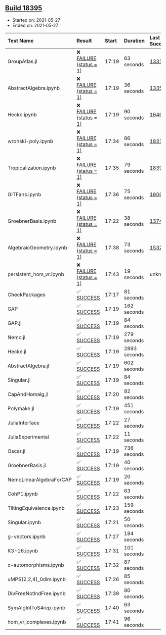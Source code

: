 ## [Build 18395](https://oscarci.mathematik.uni-kl.de/job/oscar/18395/)

* Started on: 2021-05-27
* Ended on: 2021-05-27

| Test Name    | Result | Start | Duration | Last Success | First Failure |
|:-------------|:-------|:------|:---------|:-------------|:--------------|
| GroupAtlas.jl | ❌ [FAILURE (status = 1)](https://oscarci.mathematik.uni-kl.de/job/oscar/18395/artifact/logs/build-18395/GroupAtlas.jl.log) | 17:19 | 63 seconds | [13311](https://oscarci.mathematik.uni-kl.de/job/oscar/13311/) | [13312](https://oscarci.mathematik.uni-kl.de/job/oscar/13312/) |
| AbstractAlgebra.ipynb | ❌ [FAILURE (status = 1)](https://oscarci.mathematik.uni-kl.de/job/oscar/18395/artifact/logs/build-18395/AbstractAlgebra.ipynb.log) | 17:19 | 36 seconds | [13355](https://oscarci.mathematik.uni-kl.de/job/oscar/13355/) | [13356](https://oscarci.mathematik.uni-kl.de/job/oscar/13356/) |
| Hecke.ipynb | ❌ [FAILURE (status = 1)](https://oscarci.mathematik.uni-kl.de/job/oscar/18395/artifact/logs/build-18395/Hecke.ipynb.log) | 17:19 | 90 seconds | [16463](https://oscarci.mathematik.uni-kl.de/job/oscar/16463/) | [16464](https://oscarci.mathematik.uni-kl.de/job/oscar/16464/) |
| wronski-poly.ipynb | ❌ [FAILURE (status = 1)](https://oscarci.mathematik.uni-kl.de/job/oscar/18395/artifact/logs/build-18395/wronski-poly.ipynb.log) | 17:34 | 86 seconds | [18314](https://oscarci.mathematik.uni-kl.de/job/oscar/18314/) | [18315](https://oscarci.mathematik.uni-kl.de/job/oscar/18315/) |
| Tropicalization.ipynb | ❌ [FAILURE (status = 1)](https://oscarci.mathematik.uni-kl.de/job/oscar/18395/artifact/logs/build-18395/Tropicalization.ipynb.log) | 17:35 | 79 seconds | [18394](https://oscarci.mathematik.uni-kl.de/job/oscar/18394/) | [18395](https://oscarci.mathematik.uni-kl.de/job/oscar/18395/) |
| GITFans.ipynb | ❌ [FAILURE (status = 1)](https://oscarci.mathematik.uni-kl.de/job/oscar/18395/artifact/logs/build-18395/GITFans.ipynb.log) | 17:36 | 75 seconds | [16068](https://oscarci.mathematik.uni-kl.de/job/oscar/16068/) | [16069](https://oscarci.mathematik.uni-kl.de/job/oscar/16069/) |
| GroebnerBasis.ipynb | ❌ [FAILURE (status = 1)](https://oscarci.mathematik.uni-kl.de/job/oscar/18395/artifact/logs/build-18395/GroebnerBasis.ipynb.log) | 17:22 | 38 seconds | [13748](https://oscarci.mathematik.uni-kl.de/job/oscar/13748/) | [13749](https://oscarci.mathematik.uni-kl.de/job/oscar/13749/) |
| AlgebraicGeometry.ipynb | ❌ [FAILURE (status = 1)](https://oscarci.mathematik.uni-kl.de/job/oscar/18395/artifact/logs/build-18395/AlgebraicGeometry.ipynb.log) | 17:38 | 73 seconds | [15322](https://oscarci.mathematik.uni-kl.de/job/oscar/15322/) | [15323](https://oscarci.mathematik.uni-kl.de/job/oscar/15323/) |
| persistent_hom_vr.ipynb | ❌ [FAILURE (status = 1)](https://oscarci.mathematik.uni-kl.de/job/oscar/18395/artifact/logs/build-18395/persistent_hom_vr.ipynb.log) | 17:43 | 19 seconds | unknown | unknown |
| CheckPackages | ✅ [SUCCESS](https://oscarci.mathematik.uni-kl.de/job/oscar/18395/artifact/logs/build-18395/CheckPackages.log) | 17:17 | 81 seconds |  |  |
| GAP | ✅ [SUCCESS](https://oscarci.mathematik.uni-kl.de/job/oscar/18395/artifact/logs/build-18395/GAP.log) | 17:19 | 162 seconds |  |  |
| GAP.jl | ✅ [SUCCESS](https://oscarci.mathematik.uni-kl.de/job/oscar/18395/artifact/logs/build-18395/GAP.jl.log) | 17:19 | 84 seconds |  |  |
| Nemo.jl | ✅ [SUCCESS](https://oscarci.mathematik.uni-kl.de/job/oscar/18395/artifact/logs/build-18395/Nemo.jl.log) | 17:19 | 279 seconds |  |  |
| Hecke.jl | ✅ [SUCCESS](https://oscarci.mathematik.uni-kl.de/job/oscar/18395/artifact/logs/build-18395/Hecke.jl.log) | 17:19 | 2893 seconds |  |  |
| AbstractAlgebra.jl | ✅ [SUCCESS](https://oscarci.mathematik.uni-kl.de/job/oscar/18395/artifact/logs/build-18395/AbstractAlgebra.jl.log) | 17:19 | 602 seconds |  |  |
| Singular.jl | ✅ [SUCCESS](https://oscarci.mathematik.uni-kl.de/job/oscar/18395/artifact/logs/build-18395/Singular.jl.log) | 17:19 | 84 seconds |  |  |
| CapAndHomalg.jl | ✅ [SUCCESS](https://oscarci.mathematik.uni-kl.de/job/oscar/18395/artifact/logs/build-18395/CapAndHomalg.jl.log) | 17:20 | 82 seconds |  |  |
| Polymake.jl | ✅ [SUCCESS](https://oscarci.mathematik.uni-kl.de/job/oscar/18395/artifact/logs/build-18395/Polymake.jl.log) | 17:19 | 451 seconds |  |  |
| JuliaInterface | ✅ [SUCCESS](https://oscarci.mathematik.uni-kl.de/job/oscar/18395/artifact/logs/build-18395/JuliaInterface.log) | 17:22 | 27 seconds |  |  |
| JuliaExperimental | ✅ [SUCCESS](https://oscarci.mathematik.uni-kl.de/job/oscar/18395/artifact/logs/build-18395/JuliaExperimental.log) | 17:22 | 11 seconds |  |  |
| Oscar.jl | ✅ [SUCCESS](https://oscarci.mathematik.uni-kl.de/job/oscar/18395/artifact/logs/build-18395/Oscar.jl.log) | 17:19 | 736 seconds |  |  |
| GroebnerBasis.jl | ✅ [SUCCESS](https://oscarci.mathematik.uni-kl.de/job/oscar/18395/artifact/logs/build-18395/GroebnerBasis.jl.log) | 17:19 | 40 seconds |  |  |
| NemoLinearAlgebraForCAP | ✅ [SUCCESS](https://oscarci.mathematik.uni-kl.de/job/oscar/18395/artifact/logs/build-18395/NemoLinearAlgebraForCAP.log) | 17:19 | 20 seconds |  |  |
| CohP1.ipynb | ✅ [SUCCESS](https://oscarci.mathematik.uni-kl.de/job/oscar/18395/artifact/logs/build-18395/CohP1.ipynb.log) | 17:22 | 63 seconds |  |  |
| TiltingEquivalence.ipynb | ✅ [SUCCESS](https://oscarci.mathematik.uni-kl.de/job/oscar/18395/artifact/logs/build-18395/TiltingEquivalence.ipynb.log) | 17:23 | 159 seconds |  |  |
| Singular.ipynb | ✅ [SUCCESS](https://oscarci.mathematik.uni-kl.de/job/oscar/18395/artifact/logs/build-18395/Singular.ipynb.log) | 17:21 | 50 seconds |  |  |
| g-vectors.ipynb | ✅ [SUCCESS](https://oscarci.mathematik.uni-kl.de/job/oscar/18395/artifact/logs/build-18395/g-vectors.ipynb.log) | 17:27 | 184 seconds |  |  |
| K3-16.ipynb | ✅ [SUCCESS](https://oscarci.mathematik.uni-kl.de/job/oscar/18395/artifact/logs/build-18395/K3-16.ipynb.log) | 17:31 | 101 seconds |  |  |
| c-automorphisms.ipynb | ✅ [SUCCESS](https://oscarci.mathematik.uni-kl.de/job/oscar/18395/artifact/logs/build-18395/c-automorphisms.ipynb.log) | 17:32 | 87 seconds |  |  |
| uMPS(2,2,4)_0dim.ipynb | ✅ [SUCCESS](https://oscarci.mathematik.uni-kl.de/job/oscar/18395/artifact/logs/build-18395/uMPS-2-2-4-_0dim.ipynb.log) | 17:26 | 85 seconds |  |  |
| DivFreeNotIndFree.ipynb | ✅ [SUCCESS](https://oscarci.mathematik.uni-kl.de/job/oscar/18395/artifact/logs/build-18395/DivFreeNotIndFree.ipynb.log) | 17:39 | 80 seconds |  |  |
| SymAlgIntToS4rep.ipynb | ✅ [SUCCESS](https://oscarci.mathematik.uni-kl.de/job/oscar/18395/artifact/logs/build-18395/SymAlgIntToS4rep.ipynb.log) | 17:40 | 63 seconds |  |  |
| hom_vr_complexes.ipynb | ✅ [SUCCESS](https://oscarci.mathematik.uni-kl.de/job/oscar/18395/artifact/logs/build-18395/hom_vr_complexes.ipynb.log) | 17:41 | 96 seconds |  |  |
